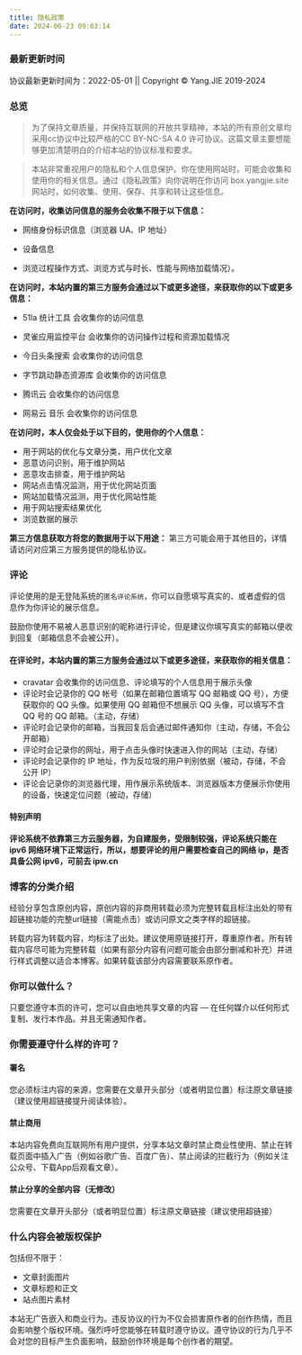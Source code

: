 ```yaml
---
title: 隐私政策
date: 2024-06-23 09:03:14
---
```


### 最新更新时间

协议最新更新时间为：2022-05-01 || Copyright © Yang.JIE 2019-2024

### 总览

> 为了保持文章质量，并保持互联网的开放共享精神，本站的所有原创文章均采用cc协议中比较严格的CC BY-NC-SA 4.0 许可协议。这篇文章主要想能够更加清楚明白的介绍本站的协议标准和要求。


> 本站非常重视用户的隐私和个人信息保护。你在使用网站时，可能会收集和使用你的相关信息。通过《隐私政策》向你说明在你访问 box.yangjie.site 网站时，如何收集、使用、保存、共享和转让这些信息。

**在访问时，收集访问信息的服务会收集不限于以下信息：**

- 网络身份标识信息（浏览器 UA、IP 地址）

- 设备信息

- 浏览过程操作方式、浏览方式与时长、性能与网络加载情况）。

**在访问时，本站内置的第三方服务会通过以下或更多途径，来获取你的以下或更多信息：**
- 51la 统计工具 会收集你的访问信息

- 灵雀应用监控平台 会收集你的访问操作过程和资源加载情况

- 今日头条搜索 会收集你的访问信息

- 字节跳动静态资源库 会收集你的访问信息

- 腾讯云 会收集你的访问信息

- 网易云 音乐 会收集你的访问信息


**在访问时，本人仅会处于以下目的，使用你的个人信息：**

- 用于网站的优化与文章分类，用户优化文章
- 恶意访问识别，用于维护网站
- 恶意攻击排查，用于维护网站
- 网站点击情况监测，用于优化网站页面
- 网站加载情况监测，用于优化网站性能
- 用于网站搜索结果优化
- 浏览数据的展示

**第三方信息获取方将您的数据用于以下用途：**
第三方可能会用于其他目的，详情请访问对应第三方服务提供的隐私协议。

### 评论

评论使用的是无登陆系统的`匿名评论系统`，你可以自愿填写真实的、或者虚假的信息作为你评论的展示信息。

鼓励你使用不易被人恶意识别的昵称进行评论，但是建议你填写真实的邮箱以便收到回复（邮箱信息不会被公开）。

#### 在评论时，本站内置的第三方服务会通过以下或更多途径，来获取你的相关信息：
- cravatar 会收集你的访问信息、评论填写的个人信息用于展示头像
- 评论时会记录你的 QQ 帐号（如果在邮箱位置填写 QQ 邮箱或 QQ 号），方便获取你的 QQ 头像。如果使用 QQ 邮箱但不想展示 QQ 头像，可以填写不含 QQ 号的 QQ 邮箱。（主动，存储）
- 评论时会记录你的邮箱，当我回复后会通过邮件通知你（主动，存储，不会公开邮箱）
- 评论时会记录你的网址，用于点击头像时快速进入你的网站（主动，存储）
- 评论时会记录你的 IP 地址，作为反垃圾的用户判别依据（被动，存储，不会公开 IP）
- 评论会记录你的浏览器代理，用作展示系统版本、浏览器版本方便展示你使用的设备，快速定位问题（被动，存储）

#### 特别声明

**评论系统不依靠第三方云服务器，为自建服务，受限制较强，评论系统只能在 ipv6 网络环境下正常运行，所以，想要评论的用户需要检查自己的网络 ip，是否具备公网 ipv6，可前去 ipw.cn**

### 博客的分类介绍

经验分享包含原创内容，原创内容的非商用转载必须为完整转载且标注出处的带有超链接功能的完整url链接（需能点击）或访问原文之类字样的超链接。

转载内容为转载内容，均标注了出处。建议使用原链接打开，尊重原作者。所有转载内容尽可能为完整转载（如果有部分内容有问题可能会由部分删减和补充）并进行样式调整以适合本博客。如果转载该部分内容需要联系原作者。

### 你可以做什么？

只要您遵守本页的许可，您可以自由地共享文章的内容 — 在任何媒介以任何形式复制、发行本作品。并且无需通知作者。

### 你需要遵守什么样的许可？

#### 署名

您必须标注内容的来源，您需要在文章开头部分（或者明显位置）标注原文章链接（建议使用超链接提升阅读体验）。

#### 禁止商用

本站内容免费向互联网所有用户提供，分享本站文章时禁止商业性使用、禁止在转载页面中插入广告（例如谷歌广告、百度广告）、禁止阅读的拦截行为（例如关注公众号、下载App后观看文章）。

#### 禁止分享的全部内容（无修改）

您需要在文章开头部分（或者明显位置）标注原文章链接（建议使用超链接）

### 什么内容会被版权保护

包括但不限于：
- 文章封面图片
- 文章标题和正文
- 站点图片素材



本站无广告嵌入和商业行为。违反协议的行为不仅会损害原作者的创作热情，而且会影响整个版权环境。强烈呼吁您能够在转载时遵守协议。遵守协议的行为几乎不会对您的目标产生负面影响，鼓励创作环境是每个创作者的期望。